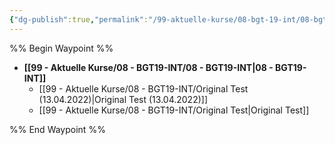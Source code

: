```yaml
---
{"dg-publish":true,"permalink":"/99-aktuelle-kurse/08-bgt-19-int/08-bgt-19-int/","dgHomeLink":true,"dgPassFrontmatter":false}
---
```



%% Begin Waypoint %%
- **[[99 - Aktuelle Kurse/08 - BGT19-INT/08 - BGT19-INT|08 - BGT19-INT]]**
	- [[99 - Aktuelle Kurse/08 - BGT19-INT/Original Test (13.04.2022)|Original Test (13.04.2022)]]
	- [[99 - Aktuelle Kurse/08 - BGT19-INT/Original Test|Original Test]]

%% End Waypoint %%
